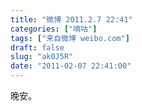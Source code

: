 ```yaml
---
title: "微博 2011.2.7 22:41"
categories: ["嘀咕"]
tags: ["来自微博 weibo.com"]
draft: false
slug: "ak0J5R"
date: "2011-02-07 22:41:00"
---
```


<p>晚安。 ​​​​</p>
